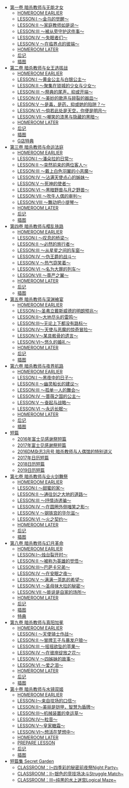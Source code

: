 - [第一卷 暗杀教师与无能才女](/刺客守则(暗杀者的慈悲)-作者：天城ケイ/第一卷%20暗杀教师与无能才女)
  - [HOMEROOM EARLIER](/刺客守则(暗杀者的慈悲)-作者：天城ケイ/第一卷%20暗杀教师与无能才女/HOMEROOM%20EARLIER.md)
  - [LESSON:Ⅰ ～金乌的觉醒～](/刺客守则(暗杀者的慈悲)-作者：天城ケイ/第一卷%20暗杀教师与无能才女/LESSON:Ⅰ%20～金乌的觉醒～.md)
  - [LESSON:Ⅱ ～家庭教师如是说～](/刺客守则(暗杀者的慈悲)-作者：天城ケイ/第一卷%20暗杀教师与无能才女/LESSON:Ⅱ%20～家庭教师如是说～.md)
  - [LESSON:Ⅲ ～被从旁守护这件事～](/刺客守则(暗杀者的慈悲)-作者：天城ケイ/第一卷%20暗杀教师与无能才女/LESSON:Ⅲ%20～被从旁守护这件事～.md)
  - [LESSON:Ⅳ ～失眠者们～](/刺客守则(暗杀者的慈悲)-作者：天城ケイ/第一卷%20暗杀教师与无能才女/LESSON:Ⅳ%20～失眠者们～.md)
  - [LESSON:Ⅴ ～在临界点的彼端～](/刺客守则(暗杀者的慈悲)-作者：天城ケイ/第一卷%20暗杀教师与无能才女/LESSON:Ⅴ%20～在临界点的彼端～.md)
  - [HOMEROOM LATER](/刺客守则(暗杀者的慈悲)-作者：天城ケイ/第一卷%20暗杀教师与无能才女/HOMEROOM%20LATER.md)
  - [后记](/刺客守则(暗杀者的慈悲)-作者：天城ケイ/第一卷%20暗杀教师与无能才女/后记.md)
  - [插图](/刺客守则(暗杀者的慈悲)-作者：天城ケイ/第一卷%20暗杀教师与无能才女/插图.md)
- [第二卷 暗杀教师与女王选拔战](/刺客守则(暗杀者的慈悲)-作者：天城ケイ/第二卷%20暗杀教师与女王选拔战)
  - [HOMEROOM EARLIER](/刺客守则(暗杀者的慈悲)-作者：天城ケイ/第二卷%20暗杀教师与女王选拔战/HOMEROOM%20EARLIER.md)
  - [LESSON:Ⅰ ～黄金公主与白银公主～](/刺客守则(暗杀者的慈悲)-作者：天城ケイ/第二卷%20暗杀教师与女王选拔战/LESSON:Ⅰ%20～黄金公主与白银公主～.md)
  - [LESSON:Ⅱ ～聚集在锁城的少女与少女～](/刺客守则(暗杀者的慈悲)-作者：天城ケイ/第二卷%20暗杀教师与女王选拔战/LESSON:Ⅱ%20～聚集在锁城的少女与少女～.md)
  - [LESSON:Ⅲ ～祭典的尾声，抑或开端～](/刺客守则(暗杀者的慈悲)-作者：天城ケイ/第二卷%20暗杀教师与女王选拔战/LESSON:Ⅲ%20～祭典的尾声，抑或开端～.md)
  - [LESSON:Ⅳ ～美妙的歌声与碎裂的器皿～](/刺客守则(暗杀者的慈悲)-作者：天城ケイ/第二卷%20暗杀教师与女王选拔战/LESSON:Ⅳ%20～美妙的歌声与碎裂的器皿～.md)
  - [LESSON:Ⅴ ～是毒，是药，抑或她的陷阱？～](/刺客守则(暗杀者的慈悲)-作者：天城ケイ/第二卷%20暗杀教师与女王选拔战/LESSON:Ⅴ%20～是毒，是药，抑或她的陷阱？～.md)
  - [LESSON:Ⅵ ～倘若此处是天空，你便是明月～](/刺客守则(暗杀者的慈悲)-作者：天城ケイ/第二卷%20暗杀教师与女王选拔战/LESSON:Ⅵ%20～倘若此处是天空，你便是明月～.md)
  - [LESSON:Ⅶ ～嘲笑的漆黑与隐藏的黑暗～](/刺客守则(暗杀者的慈悲)-作者：天城ケイ/第二卷%20暗杀教师与女王选拔战/LESSON:Ⅶ%20～嘲笑的漆黑与隐藏的黑暗～.md)
  - [HOMEROOM LATER](/刺客守则(暗杀者的慈悲)-作者：天城ケイ/第二卷%20暗杀教师与女王选拔战/HOMEROOM%20LATER.md)
  - [后记](/刺客守则(暗杀者的慈悲)-作者：天城ケイ/第二卷%20暗杀教师与女王选拔战/后记.md)
  - [插图](/刺客守则(暗杀者的慈悲)-作者：天城ケイ/第二卷%20暗杀教师与女王选拔战/插图.md)
  - [G店特典](/刺客守则(暗杀者的慈悲)-作者：天城ケイ/第二卷%20暗杀教师与女王选拔战/G店特典.md)
- [第三卷 暗杀教师与命运法庭](/刺客守则(暗杀者的慈悲)-作者：天城ケイ/第三卷%20暗杀教师与命运法庭)
  - [HOMEROOM EARLIER](/刺客守则(暗杀者的慈悲)-作者：天城ケイ/第三卷%20暗杀教师与命运法庭/HOMEROOM%20EARLIER.md)
  - [LESSON:Ⅰ ～潘朵拉的日常～](/刺客守则(暗杀者的慈悲)-作者：天城ケイ/第三卷%20暗杀教师与命运法庭/LESSON:Ⅰ%20～潘朵拉的日常～.md)
  - [LESSON:Ⅱ ～突然前来的两位客人～](/刺客守则(暗杀者的慈悲)-作者：天城ケイ/第三卷%20暗杀教师与命运法庭/LESSON:Ⅱ%20～突然前来的两位客人～.md)
  - [LESSON:Ⅲ ～戴上白色羽翼的小恶魔～](/刺客守则(暗杀者的慈悲)-作者：天城ケイ/第三卷%20暗杀教师与命运法庭/LESSON:Ⅲ%20～戴上白色羽翼的小恶魔～.md)
  - [LESSON:Ⅳ ～沾满天使点心的姊妹～](/刺客守则(暗杀者的慈悲)-作者：天城ケイ/第三卷%20暗杀教师与命运法庭/LESSON:Ⅳ%20～沾满天使点心的姊妹～.md)
  - [LESSON:Ⅴ ～死神的使者～](/刺客守则(暗杀者的慈悲)-作者：天城ケイ/第三卷%20暗杀教师与命运法庭/LESSON:Ⅴ%20～死神的使者～.md)
  - [LESSON:Ⅵ ～黑暗野兽与月之野兽～](/刺客守则(暗杀者的慈悲)-作者：天城ケイ/第三卷%20暗杀教师与命运法庭/LESSON:Ⅵ%20～黑暗野兽与月之野兽～.md)
  - [LESSON:Ⅶ ～吹牛人偶的审判～](/刺客守则(暗杀者的慈悲)-作者：天城ケイ/第三卷%20暗杀教师与命运法庭/LESSON:Ⅶ%20～吹牛人偶的审判～.md)
  - [LESSON:Ⅷ ～舞动吧小提琴～](/刺客守则(暗杀者的慈悲)-作者：天城ケイ/第三卷%20暗杀教师与命运法庭/LESSON:Ⅷ%20～舞动吧小提琴～.md)
  - [HOMEROOM LATER](/刺客守则(暗杀者的慈悲)-作者：天城ケイ/第三卷%20暗杀教师与命运法庭/HOMEROOM%20LATER.md)
  - [后记](/刺客守则(暗杀者的慈悲)-作者：天城ケイ/第三卷%20暗杀教师与命运法庭/后记.md)
  - [插图](/刺客守则(暗杀者的慈悲)-作者：天城ケイ/第三卷%20暗杀教师与命运法庭/插图.md)
- [第四卷 暗杀教师与樱乱铁路](/刺客守则(暗杀者的慈悲)-作者：天城ケイ/第四卷%20暗杀教师与樱乱铁路)
  - [HOMEROOM EARLIER](/刺客守则(暗杀者的慈悲)-作者：天城ケイ/第四卷%20暗杀教师与樱乱铁路/HOMEROOM%20EARLIER.md)
  - [LESSON:Ⅰ ～叹息的桥梁～](/刺客守则(暗杀者的慈悲)-作者：天城ケイ/第四卷%20暗杀教师与樱乱铁路/LESSON:Ⅰ%20～叹息的桥梁～.md)
  - [LESSON:Ⅱ ～必然的旅行者～](/刺客守则(暗杀者的慈悲)-作者：天城ケイ/第四卷%20暗杀教师与樱乱铁路/LESSON:Ⅱ%20～必然的旅行者～.md)
  - [LESSON:Ⅲ ～从星星之间的车窗～](/刺客守则(暗杀者的慈悲)-作者：天城ケイ/第四卷%20暗杀教师与樱乱铁路/LESSON:Ⅲ%20～从星星之间的车窗～.md)
  - [LESSON:Ⅳ ～伪王爵的战斗～](/刺客守则(暗杀者的慈悲)-作者：天城ケイ/第四卷%20暗杀教师与樱乱铁路/LESSON:Ⅳ%20～伪王爵的战斗～.md)
  - [LESSON:Ⅴ ～热气窃笑着～](/刺客守则(暗杀者的慈悲)-作者：天城ケイ/第四卷%20暗杀教师与樱乱铁路/LESSON:Ⅴ%20～热气窃笑着～.md)
  - [LESSON:Ⅵ ～名为大罪的列车～](/刺客守则(暗杀者的慈悲)-作者：天城ケイ/第四卷%20暗杀教师与樱乱铁路/LESSON:Ⅵ%20～名为大罪的列车～.md)
  - [LESSON:Ⅶ ～尊严之翼～](/刺客守则(暗杀者的慈悲)-作者：天城ケイ/第四卷%20暗杀教师与樱乱铁路/LESSON:Ⅶ%20～尊严之翼～.md)
  - [HOMEROOM LATER](/刺客守则(暗杀者的慈悲)-作者：天城ケイ/第四卷%20暗杀教师与樱乱铁路/HOMEROOM%20LATER.md)
  - [后记](/刺客守则(暗杀者的慈悲)-作者：天城ケイ/第四卷%20暗杀教师与樱乱铁路/后记.md)
  - [插图](/刺客守则(暗杀者的慈悲)-作者：天城ケイ/第四卷%20暗杀教师与樱乱铁路/插图.md)
- [第五卷 暗杀教师与深渊飨宴](/刺客守则(暗杀者的慈悲)-作者：天城ケイ/第五卷%20暗杀教师与深渊飨宴)
  - [HOMEROOM EARLIER](/刺客守则(暗杀者的慈悲)-作者：天城ケイ/第五卷%20暗杀教师与深渊飨宴/HOMEROOM%20EARLIER.md)
  - [LESSON:I～圣弗立戴斯威德的明朗预兆～](/刺客守则(暗杀者的慈悲)-作者：天城ケイ/第五卷%20暗杀教师与深渊飨宴/LESSON:I～圣弗立戴斯威德的明朗预兆～.md)
  - [LESSON:II～大地尽头的雷鸣～](/刺客守则(暗杀者的慈悲)-作者：天城ケイ/第五卷%20暗杀教师与深渊飨宴/LESSON:II～大地尽头的雷鸣～.md)
  - [LESSON:III～无论上下都没有路标～](/刺客守则(暗杀者的慈悲)-作者：天城ケイ/第五卷%20暗杀教师与深渊飨宴/LESSON:III～无论上下都没有路标～.md)
  - [LESSON:IV～天使与恶魔的惊奇冒险～](/刺客守则(暗杀者的慈悲)-作者：天城ケイ/第五卷%20暗杀教师与深渊飨宴/LESSON:IV～天使与恶魔的惊奇冒险～.md)
  - [LESSON:V～某具骸骨的遗言～](/刺客守则(暗杀者的慈悲)-作者：天城ケイ/第五卷%20暗杀教师与深渊飨宴/LESSON:V～某具骸骨的遗言～.md)
  - [LESSON:VI～悠久的婚礼～](/刺客守则(暗杀者的慈悲)-作者：天城ケイ/第五卷%20暗杀教师与深渊飨宴/LESSON:VI～悠久的婚礼～.md)
  - [HOMEROOM LATER](/刺客守则(暗杀者的慈悲)-作者：天城ケイ/第五卷%20暗杀教师与深渊飨宴/HOMEROOM%20LATER.md)
  - [后记](/刺客守则(暗杀者的慈悲)-作者：天城ケイ/第五卷%20暗杀教师与深渊飨宴/后记.md)
  - [插图](/刺客守则(暗杀者的慈悲)-作者：天城ケイ/第五卷%20暗杀教师与深渊飨宴/插图.md)
- [第六卷 暗杀教师与夜界航路](/刺客守则(暗杀者的慈悲)-作者：天城ケイ/第六卷%20暗杀教师与夜界航路)
  - [HOMEROOM EARLIER](/刺客守则(暗杀者的慈悲)-作者：天城ケイ/第六卷%20暗杀教师与夜界航路/HOMEROOM%20EARLIER.md)
  - [LESSON:I ～黑夜中的日子～](/刺客守则(暗杀者的慈悲)-作者：天城ケイ/第六卷%20暗杀教师与夜界航路/LESSON:I%20～黑夜中的日子～.md)
  - [LESSON:II ～幽灵船长的建议～](/刺客守则(暗杀者的慈悲)-作者：天城ケイ/第六卷%20暗杀教师与夜界航路/LESSON:II%20～幽灵船长的建议～.md)
  - [LESSON:III ～孤单一人的舞会～](/刺客守则(暗杀者的慈悲)-作者：天城ケイ/第六卷%20暗杀教师与夜界航路/LESSON:III%20～孤单一人的舞会～.md)
  - [LESSON:IV ～蔷薇之国的公主～](/刺客守则(暗杀者的慈悲)-作者：天城ケイ/第六卷%20暗杀教师与夜界航路/LESSON:IV%20～蔷薇之国的公主～.md)
  - [LESSON:V ～奋起与战略～](/刺客守则(暗杀者的慈悲)-作者：天城ケイ/第六卷%20暗杀教师与夜界航路/LESSON:V%20～奋起与战略～.md)
  - [LESSON:VI ～永远长眠～](/刺客守则(暗杀者的慈悲)-作者：天城ケイ/第六卷%20暗杀教师与夜界航路/LESSON:VI%20～永远长眠～.md)
  - [HOMEROOM LATER](/刺客守则(暗杀者的慈悲)-作者：天城ケイ/第六卷%20暗杀教师与夜界航路/HOMEROOM%20LATER.md)
  - [后记](/刺客守则(暗杀者的慈悲)-作者：天城ケイ/第六卷%20暗杀教师与夜界航路/后记.md)
  - [插图](/刺客守则(暗杀者的慈悲)-作者：天城ケイ/第六卷%20暗杀教师与夜界航路/插图.md)
- [短篇](/刺客守则(暗杀者的慈悲)-作者：天城ケイ/短篇)
  - [2016年富士见感谢祭短篇](/刺客守则(暗杀者的慈悲)-作者：天城ケイ/短篇/2016年富士见感谢祭短篇.md)
  - [2017年富士见感谢祭短篇](/刺客守则(暗杀者的慈悲)-作者：天城ケイ/短篇/2017年富士见感谢祭短篇.md)
  - [2016DM杂志3月号 暗杀教师与人偶馆的特别讲义](/刺客守则(暗杀者的慈悲)-作者：天城ケイ/短篇/2016DM杂志3月号%20暗杀教师与人偶馆的特别讲义.md)
  - [2017年日历短篇](/刺客守则(暗杀者的慈悲)-作者：天城ケイ/短篇/2017年日历短篇.md)
  - [2018日历短篇](/刺客守则(暗杀者的慈悲)-作者：天城ケイ/短篇/2018日历短篇.md)
  - [2019日历短篇](/刺客守则(暗杀者的慈悲)-作者：天城ケイ/短篇/2019日历短篇.md)
- [第七卷 暗杀教师与业火剑舞祭](/刺客守则(暗杀者的慈悲)-作者：天城ケイ/第七卷%20暗杀教师与业火剑舞祭)
  - [HOMEROOM EARLIER](/刺客守则(暗杀者的慈悲)-作者：天城ケイ/第七卷%20暗杀教师与业火剑舞祭/HOMEROOM%20EARLIER.md)
  - [LESSON:I ～甜蜜的家～](/刺客守则(暗杀者的慈悲)-作者：天城ケイ/第七卷%20暗杀教师与业火剑舞祭/LESSON:I%20～甜蜜的家～.md)
  - [LESSON:II ～通往剑之大地的道路～](/刺客守则(暗杀者的慈悲)-作者：天城ケイ/第七卷%20暗杀教师与业火剑舞祭/LESSON:II%20～通往剑之大地的道路～.md)
  - [LESSON:III ～抒情诗诱骗～](/刺客守则(暗杀者的慈悲)-作者：天城ケイ/第七卷%20暗杀教师与业火剑舞祭/LESSON:III%20～抒情诗诱骗～.md)
  - [LESSON:IV ～在圆圈外侧嗤笑之影～](/刺客守则(暗杀者的慈悲)-作者：天城ケイ/第七卷%20暗杀教师与业火剑舞祭/LESSON:IV%20～在圆圈外侧嗤笑之影～.md)
  - [LESSON:V ～钢铁宫的华尔滋～](/刺客守则(暗杀者的慈悲)-作者：天城ケイ/第七卷%20暗杀教师与业火剑舞祭/LESSON:V%20～钢铁宫的华尔滋～.md)
  - [LESSON:VI ～火之契约～](/刺客守则(暗杀者的慈悲)-作者：天城ケイ/第七卷%20暗杀教师与业火剑舞祭/LESSON:VI%20～火之契约～.md)
  - [HOMEROOM LATER](/刺客守则(暗杀者的慈悲)-作者：天城ケイ/第七卷%20暗杀教师与业火剑舞祭/HOMEROOM%20LATER.md)
  - [后记](/刺客守则(暗杀者的慈悲)-作者：天城ケイ/第七卷%20暗杀教师与业火剑舞祭/后记.md)
  - [插图](/刺客守则(暗杀者的慈悲)-作者：天城ケイ/第七卷%20暗杀教师与业火剑舞祭/插图.md)
- [第八卷 暗杀教师与幻月革命](/刺客守则(暗杀者的慈悲)-作者：天城ケイ/第八卷%20暗杀教师与幻月革命)
  - [HOMEROOM EARLIER](/刺客守则(暗杀者的慈悲)-作者：天城ケイ/第八卷%20暗杀教师与幻月革命/HOMEROOM%20EARLIER.md)
  - [LESSON:I～烛台裂开时～](/刺客守则(暗杀者的慈悲)-作者：天城ケイ/第八卷%20暗杀教师与幻月革命/LESSON:I～烛台裂开时～.md)
  - [LESSON:II ～被称为英雄的觉悟～](/刺客守则(暗杀者的慈悲)-作者：天城ケイ/第八卷%20暗杀教师与幻月革命/LESSON:II%20～被称为英雄的觉悟～.md)
  - [LESSON:III～巴萨卡兄弟～](/刺客守则(暗杀者的慈悲)-作者：天城ケイ/第八卷%20暗杀教师与幻月革命/LESSON:III～巴萨卡兄弟～.md)
  - [LESSON:IV ～在安眠之夜～](/刺客守则(暗杀者的慈悲)-作者：天城ケイ/第八卷%20暗杀教师与幻月革命/LESSON:IV%20～在安眠之夜～.md)
  - [LESSON:V ～满满一茶匙的希望～](/刺客守则(暗杀者的慈悲)-作者：天城ケイ/第八卷%20暗杀教师与幻月革命/LESSON:V%20～满满一茶匙的希望～.md)
  - [LESSON:VI ～圣母抹大拉的秘密～](/刺客守则(暗杀者的慈悲)-作者：天城ケイ/第八卷%20暗杀教师与幻月革命/LESSON:VI%20～圣母抹大拉的秘密～.md)
  - [LESSON:Ⅶ ～能说是自家的场所～](/刺客守则(暗杀者的慈悲)-作者：天城ケイ/第八卷%20暗杀教师与幻月革命/LESSON:Ⅶ%20～能说是自家的场所～.md)
  - [HOMEROOM LATER](/刺客守则(暗杀者的慈悲)-作者：天城ケイ/第八卷%20暗杀教师与幻月革命/HOMEROOM%20LATER.md)
  - [后记](/刺客守则(暗杀者的慈悲)-作者：天城ケイ/第八卷%20暗杀教师与幻月革命/后记.md)
  - [插图](/刺客守则(暗杀者的慈悲)-作者：天城ケイ/第八卷%20暗杀教师与幻月革命/插图.md)
  - [特典](/刺客守则(暗杀者的慈悲)-作者：天城ケイ/第八卷%20暗杀教师与幻月革命/特典.md)
- [第九卷 暗杀教师与真阳加冕](/刺客守则(暗杀者的慈悲)-作者：天城ケイ/第九卷%20暗杀教师与真阳加冕)
  - [HOMEROOM EARLIER](/刺客守则(暗杀者的慈悲)-作者：天城ケイ/第九卷%20暗杀教师与真阳加冕/HOMEROOM%20EARLIER.md)
  - [LESSON:Ⅰ ～天使骑士作战～](/刺客守则(暗杀者的慈悲)-作者：天城ケイ/第九卷%20暗杀教师与真阳加冕/LESSON:Ⅰ%20～天使骑士作战～.md)
  - [LESSON:Ⅱ ～冒牌王子与暴发户狼～](/刺客守则(暗杀者的慈悲)-作者：天城ケイ/第九卷%20暗杀教师与真阳加冕/LESSON:Ⅱ%20～冒牌王子与暴发户狼～.md)
  - [LESSON:Ⅲ ～摇摇欲坠的苹果～](/刺客守则(暗杀者的慈悲)-作者：天城ケイ/第九卷%20暗杀教师与真阳加冕/LESSON:Ⅲ%20～摇摇欲坠的苹果～.md)
  - [LESSON:Ⅳ ～在彼岸绽放之花～](/刺客守则(暗杀者的慈悲)-作者：天城ケイ/第九卷%20暗杀教师与真阳加冕/LESSON:Ⅳ%20～在彼岸绽放之花～.md)
  - [LESSON:Ⅴ ～四姊妹的故事～](/刺客守则(暗杀者的慈悲)-作者：天城ケイ/第九卷%20暗杀教师与真阳加冕/LESSON:Ⅴ%20～四姊妹的故事～.md)
  - [LESSON:Ⅵ ～爱之泪～](/刺客守则(暗杀者的慈悲)-作者：天城ケイ/第九卷%20暗杀教师与真阳加冕/LESSON:Ⅵ%20～爱之泪～.md)
  - [HOMEROOM LATER](/刺客守则(暗杀者的慈悲)-作者：天城ケイ/第九卷%20暗杀教师与真阳加冕/HOMEROOM%20LATER.md)
  - [后记](/刺客守则(暗杀者的慈悲)-作者：天城ケイ/第九卷%20暗杀教师与真阳加冕/后记.md)
  - [插图](/刺客守则(暗杀者的慈悲)-作者：天城ケイ/第九卷%20暗杀教师与真阳加冕/插图.md)
- [第十卷 暗杀教师与水镜双姬](/刺客守则(暗杀者的慈悲)-作者：天城ケイ/第十卷%20暗杀教师与水镜双姬)
  - [HOMEROOM EARLIER](/刺客守则(暗杀者的慈悲)-作者：天城ケイ/第十卷%20暗杀教师与水镜双姬/HOMEROOM%20EARLIER.md)
  - [LESSON:Ⅰ～来自坟场的口信～](/刺客守则(暗杀者的慈悲)-作者：天城ケイ/第十卷%20暗杀教师与水镜双姬/LESSON:Ⅰ～来自坟场的口信～.md)
  - [LESSON:Ⅱ～美丽是铠甲，智慧为盾牌～](/刺客守则(暗杀者的慈悲)-作者：天城ケイ/第十卷%20暗杀教师与水镜双姬/LESSON:Ⅱ～美丽是铠甲，智慧为盾牌～.md)
  - [LESSON:Ⅲ～机械装置的幸运草～](/刺客守则(暗杀者的慈悲)-作者：天城ケイ/第十卷%20暗杀教师与水镜双姬/LESSON:Ⅲ～机械装置的幸运草～.md)
  - [LESSON:Ⅳ～粒音～](/刺客守则(暗杀者的慈悲)-作者：天城ケイ/第十卷%20暗杀教师与水镜双姬/LESSON:Ⅳ～粒音～.md)
  - [LESSON:Ⅴ～皇家糖霜～](/刺客守则(暗杀者的慈悲)-作者：天城ケイ/第十卷%20暗杀教师与水镜双姬/LESSON:Ⅴ～皇家糖霜～.md)
  - [LESSON:Ⅵ～想活在梦想中～](/刺客守则(暗杀者的慈悲)-作者：天城ケイ/第十卷%20暗杀教师与水镜双姬/LESSON:Ⅵ～想活在梦想中～.md)
  - [HOMEROOM LATER](/刺客守则(暗杀者的慈悲)-作者：天城ケイ/第十卷%20暗杀教师与水镜双姬/HOMEROOM%20LATER.md)
  - [PREPARE LESSON](/刺客守则(暗杀者的慈悲)-作者：天城ケイ/第十卷%20暗杀教师与水镜双姬/PREPARE%20LESSON.md)
  - [后记](/刺客守则(暗杀者的慈悲)-作者：天城ケイ/第十卷%20暗杀教师与水镜双姬/后记.md)
  - [插图](/刺客守则(暗杀者的慈悲)-作者：天城ケイ/第十卷%20暗杀教师与水镜双姬/插图.md)
- [短篇集 Secret Garden](/刺客守则(暗杀者的慈悲)-作者：天城ケイ/短篇集%20Secret%20Garden)
  - [CLASSROOM：I~四季彩的秘密前夜祭Night Party~](/刺客守则(暗杀者的慈悲)-作者：天城ケイ/短篇集%20Secret%20Garden/CLASSROOM：I~四季彩的秘密前夜祭Night%20Party~.md)
  - [CLASSROOM：II~银色的竞技场决斗Struggle Match~](/刺客守则(暗杀者的慈悲)-作者：天城ケイ/短篇集%20Secret%20Garden/CLASSROOM：II~银色的竞技场决斗Struggle%20Match~.md)
  - [CLASSROOM：III~纯黑的水上迷宫Logical Maze~](/刺客守则(暗杀者的慈悲)-作者：天城ケイ/短篇集%20Secret%20Garden/CLASSROOM：III~纯黑的水上迷宫Logical%20Maze~.md)

